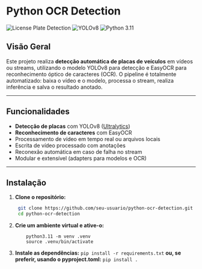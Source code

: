 # Python OCR Detection

![License Plate Detection](https://img.shields.io/badge/OCR-EasyOCR-blue)
![YOLOv8](https://img.shields.io/badge/Detection-YOLOv8-green)
![Python 3.11](https://img.shields.io/badge/Python-3.11+-yellow)

## Visão Geral

Este projeto realiza **detecção automática de placas de veículos** em vídeos ou streams, utilizando o modelo YOLOv8 para detecção e EasyOCR para reconhecimento óptico de caracteres (OCR). O pipeline é totalmente automatizado: baixa o vídeo e o modelo, processa o stream, realiza inferência e salva o resultado anotado.

---

## Funcionalidades

- **Detecção de placas** com YOLOv8 ([Ultralytics](https://github.com/ultralytics/ultralytics))
- **Reconhecimento de caracteres** com EasyOCR
- Processamento de vídeo em tempo real ou arquivos locais
- Escrita de vídeo processado com anotações
- Reconexão automática em caso de falha no stream
- Modular e extensível (adapters para modelos e OCR)

---

## Instalação

1. **Clone o repositório:**
   ```sh
    git clone https://github.com/seu-usuario/python-ocr-detection.git
    cd python-ocr-detection
   ```

2. **Crie um ambiente virtual e ative-o:**
    ```
        python3.11 -m venv .venv
        source .venv/bin/activate
    ```

1. **Instale as dependências:**
   ``` pip install -r requirements.txt ```
    **ou, se preferir, usando o pyproject.toml:**
    ``` pip install . ```

